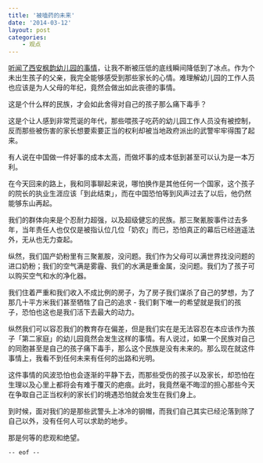 ```yaml
---
title: '被嗑药的未来'
date: '2014-03-12'
layout: post
categories:
    - 观点
---
```


[听闻了西安枫韵幼儿园的事情](http://weibo.com/1735747402/AAEpqqo4V)，让我不断被压低的底线瞬间降低到了冰点。作为个未出生孩子的父亲，我完全能够感受到那些家长的心情。难理解幼儿园的工作人员也应该是为人父母的年纪，竟然会做出如此丧德的事情。

这是个什么样的民族，才会如此舍得对自己的孩子那么痛下毒手？

这是个让人感到非常荒诞的年代，那些喂孩子吃药的幼儿园工作人员没有被控制，反而那些被伤害的家长想要索要正当的权利却被当地政府派出的武警牢牢得围了起来。

有人说在中国做一件好事的成本太高，而做坏事的成本低到甚至可以认为是一本万利。

在今天回来的路上，我和同事聊起来说，哪怕换作是其他任何一个国家，这个孩子的院长的执业生涯应该「到此结束」，而在中国恐怕等到风声过去了以后，他仍然能够东山再起。

我们的群体向来是个忍耐力超强，以及超级健忘的民族。那三聚氰胺事件过去多年，当年责任人也仅仅是被指认位几位「奶农」而已，恐怕真正的幕后已经逍遥法外，无从也无力查起。

纵然，我们国产奶粉里有三聚氰胺，没问题。我们作为父母可以满世界找没问题的进口奶粉；我们的空气满是雾霾、我们的水满是重金属，没问题。我们为了孩子可以购买空气和水的净化器。

我们住着严重和我们收入不成比例的房子，为了房子我们谋杀了自己的梦想，为了那几十平方米我们甚至牺牲了自己的追求 - 我们剩下唯一的希望就是我们的孩子，恐怕也这也是我们活下去最大的动力。

纵然我们可以容忍我们的教育存在偏差，但是我们实在是无法容忍在本应该作为孩子「第二家庭」的幼儿园竟然会发生这样的事情。有人说过，如果一个民族对自己的同胞甚至是自己的孩子痛下毒手，那么这个民族是没有未来的。那么现在就这件事情上，我看不到任何未来有任何的出路和光明。

这件事情的风波恐怕也会逐渐的平静下去，而那些受伤的孩子以及家长，却恐怕在生理以及心里上都将会有难于覆灭的疤痕。此时，我竟然毫不晦涩的担心那些今天在争取自己正当权利的家长们的境遇恐怕就会发生在我们身上。

到时候，面对我们的是那些武警头上冰冷的钢帽，而我们自己其实已经沦落到除了自己以外，没有任何人可以求助的地步。

那是何等的悲观和绝望。

``-- eof --``

